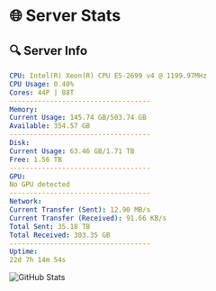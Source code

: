 # 🌐 Server Stats
## 🔍 Server Info
```yaml
CPU: Intel(R) Xeon(R) CPU E5-2699 v4 @ 1199.97MHz
CPU Usage: 0.40%
Cores: 44P | 88T
-----------------------------------
Memory:
Current Usage: 145.74 GB/503.74 GB
Available: 354.57 GB
-----------------------------------
Disk:
Current Usage: 63.46 GB/1.71 TB
Free: 1.56 TB
-----------------------------------
GPU:
No GPU detected
-----------------------------------
Network:
Current Transfer (Sent): 12.90 MB/s
Current Transfer (Received): 91.66 KB/s
Total Sent: 35.18 TB
Total Received: 303.35 GB
-----------------------------------
Uptime:
22d 7h 14m 54s
```
![GitHub Stats](https://img.shields.io/badge/Updated-2025-03-30_04:37:43-blue)
